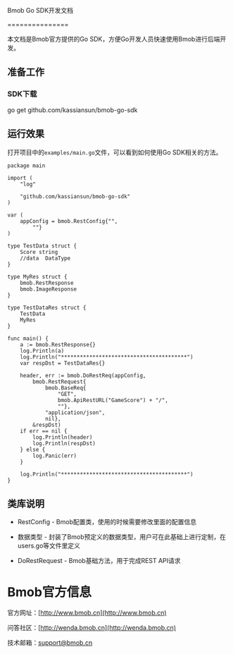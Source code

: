 Bmob Go SDK开发文档

===============

本文档是Bmob官方提供的Go SDK，方便Go开发人员快速使用Bmob进行后端开发。

## 准备工作

### SDK下载

go get github.com/kassiansun/bmob-go-sdk


## 运行效果

打开项目中的`examples/main.go`文件，可以看到如何使用Go SDK相关的方法。

```
package main

import (
	"log"

	"github.com/kassiansun/bmob-go-sdk"
)

var (
	appConfig = bmob.RestConfig{"",
		""}
)

type TestData struct {
	Score string
	//data  DataType
}

type MyRes struct {
	bmob.RestResponse
	bmob.ImageResponse
}

type TestDataRes struct {
	TestData
	MyRes
}

func main() {
	a := bmob.RestResponse{}
	log.Println(a)
	log.Println("****************************************")
	var respDst = TestDataRes{}

	header, err := bmob.DoRestReq(appConfig,
		bmob.RestRequest{
			bmob.BaseReq{
				"GET",
				bmob.ApiRestURL("GameScore") + "/",
				""},
			"application/json",
			nil},
		&respDst)
	if err == nil {
		log.Println(header)
		log.Println(respDst)
	} else {
		log.Panic(err)
	}

	log.Println("****************************************")
}
```

## 类库说明

* RestConfig - Bmob配置类，使用的时候需要修改里面的配置信息

* 数据类型 - 封装了Bmob预定义的数据类型，用户可在此基础上进行定制，在users.go等文件里定义

* DoRestRequest - Bmob基础方法，用于完成REST API请求

# Bmob官方信息

官方网址：[http://www.bmob.cn](http://www.bmob.cn)

问答社区：[http://wenda.bmob.cn](http://wenda.bmob.cn)

技术邮箱：support@bmob.cn
